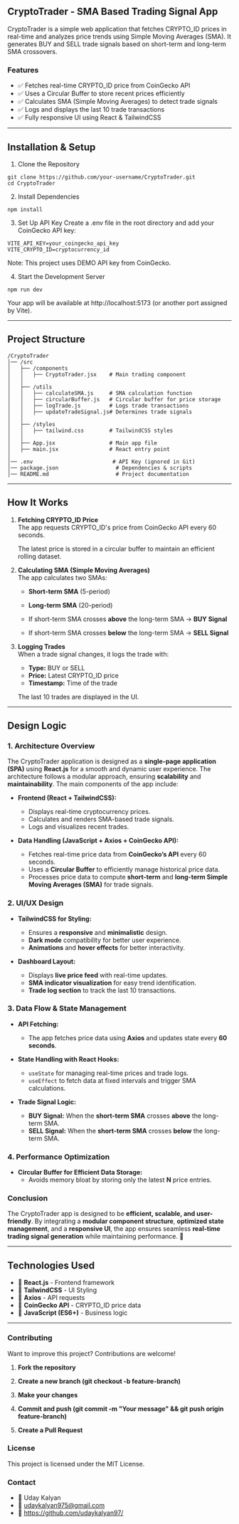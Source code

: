## CryptoTrader - SMA Based Trading Signal App

CryptoTrader is a simple web application that fetches CRYPTO_ID prices in real-time and analyzes price trends using Simple Moving Averages (SMA). It generates BUY and SELL trade signals based on short-term and long-term SMA crossovers.

### Features
- ✅ Fetches real-time CRYPTO_ID price from CoinGecko API  
- ✅ Uses a Circular Buffer to store recent prices efficiently  
- ✅ Calculates SMA (Simple Moving Averages) to detect trade signals  
- ✅ Logs and displays the last 10 trade transactions  
- ✅ Fully responsive UI using React & TailwindCSS  

---

## Installation & Setup
1. Clone the Repository
```
git clone https://github.com/your-username/CryptoTrader.git
cd CryptoTrader
```
2. Install Dependencies
```
npm install
```
3. Set Up API Key
Create a .env file in the root directory and add your CoinGecko API key:
```
VITE_API_KEY=your_coingecko_api_key
VITE_CRYPTO_ID=cryptocurrency_id
```
Note: This project uses DEMO API key from CoinGecko. 

4. Start the Development Server
```
npm run dev
```
Your app will be available at http://localhost:5173 (or another port assigned by Vite).

---

## Project Structure
```
/CryptoTrader
│── /src
│   ├── /components
│   │   ├── CryptoTrader.jsx    # Main trading component
│   │
│   ├── /utils
│   │   ├── calculateSMA.js     # SMA calculation function
│   │   ├── circularBuffer.js   # Circular buffer for price storage
│   │   ├── logTrade.js         # Logs trade transactions
│   │   ├── updateTradeSignal.js# Determines trade signals
│   │
│   ├── /styles
│   │   ├── tailwind.css        # TailwindCSS styles
│   │
│   ├── App.jsx                 # Main app file
│   ├── main.jsx                # React entry point
│
│── .env                         # API Key (ignored in Git)
│── package.json                  # Dependencies & scripts
│── README.md                     # Project documentation

```
---

## How It Works

1. **Fetching CRYPTO_ID Price**  
   The app requests CRYPTO_ID's price from CoinGecko API every 60 seconds.  

   The latest price is stored in a circular buffer to maintain an efficient rolling dataset.  

2. **Calculating SMA (Simple Moving Averages)**  
   The app calculates two SMAs:  

   - **Short-term SMA** (5-period)  
   - **Long-term SMA** (20-period)  

   - If short-term SMA crosses **above** the long-term SMA → **BUY Signal**  
   - If short-term SMA crosses **below** the long-term SMA → **SELL Signal**  

3. **Logging Trades**  
   When a trade signal changes, it logs the trade with:  

   - **Type:** BUY or SELL  
   - **Price:** Latest CRYPTO_ID price  
   - **Timestamp:** Time of the trade  

   The last 10 trades are displayed in the UI.  


---
## Design Logic

### 1. **Architecture Overview**
The CryptoTrader application is designed as a **single-page application (SPA)** using **React.js** for a smooth and dynamic user experience. The architecture follows a modular approach, ensuring **scalability** and **maintainability**. The main components of the app include:

- **Frontend (React + TailwindCSS):**  
  - Displays real-time cryptocurrency prices.  
  - Calculates and renders SMA-based trade signals.  
  - Logs and visualizes recent trades.  

- **Data Handling (JavaScript + Axios + CoinGecko API):**  
  - Fetches real-time price data from **CoinGecko’s API** every 60 seconds.  
  - Uses a **Circular Buffer** to efficiently manage historical price data.  
  - Processes price data to compute **short-term** and **long-term Simple Moving Averages (SMA)** for trade signals.  

### 2. **UI/UX Design**
- **TailwindCSS for Styling:**  
  - Ensures a **responsive** and **minimalistic** design.  
  - **Dark mode** compatibility for better user experience.  
  - **Animations** and **hover effects** for better interactivity.  

- **Dashboard Layout:**  
  - Displays **live price feed** with real-time updates.  
  - **SMA indicator visualization** for easy trend identification.  
  - **Trade log section** to track the last 10 transactions.  

### 3. **Data Flow & State Management**
- **API Fetching:**  
  - The app fetches price data using **Axios** and updates state every **60 seconds**.  

- **State Handling with React Hooks:**  
  - `useState` for managing real-time prices and trade logs.  
  - `useEffect` to fetch data at fixed intervals and trigger SMA calculations.  

- **Trade Signal Logic:**  
  - **BUY Signal:** When the **short-term SMA** crosses **above** the long-term SMA.  
  - **SELL Signal:** When the **short-term SMA** crosses **below** the long-term SMA.  


### 4. **Performance Optimization**
- **Circular Buffer for Efficient Data Storage:**  
  - Avoids memory bloat by storing only the latest **N** price entries.    


### **Conclusion**
The CryptoTrader app is designed to be **efficient, scalable, and user-friendly**. By integrating a **modular component structure**, **optimized state management**, and a **responsive UI**, the app ensures seamless **real-time trading signal generation** while maintaining performance. 🚀

---

## Technologies Used

- 🔹 **React.js** - Frontend framework  
- 🔹 **TailwindCSS** - UI Styling  
- 🔹 **Axios** - API requests  
- 🔹 **CoinGecko API** - CRYPTO_ID price data  
- 🔹 **JavaScript (ES6+)** - Business logic  

---

### Contributing
Want to improve this project? Contributions are welcome!

1. **Fork the repository**

2. **Create a new branch (git checkout -b feature-branch)**

3. **Make your changes**

4. **Commit and push (git commit -m "Your message" && git push origin feature-branch)**

5. **Create a Pull Request**


### License
This project is licensed under the MIT License.


### Contact
- 👤 Uday Kalyan
- 📧 udaykalyan975@gmail.com
- 🔗 https://github.com/udaykalyan97/
